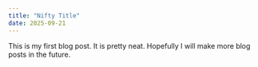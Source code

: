 ```yaml
---
title: "Nifty Title"
date: 2025-09-21
---
```

This is my first blog post. It is pretty neat. Hopefully I will make more blog posts in the future.
